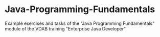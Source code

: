 # Java-Programming-Fundamentals
Example exercises and tasks of the "Java Programming Fundamentals" module of the VDAB training "Enterprise Java Developer"
